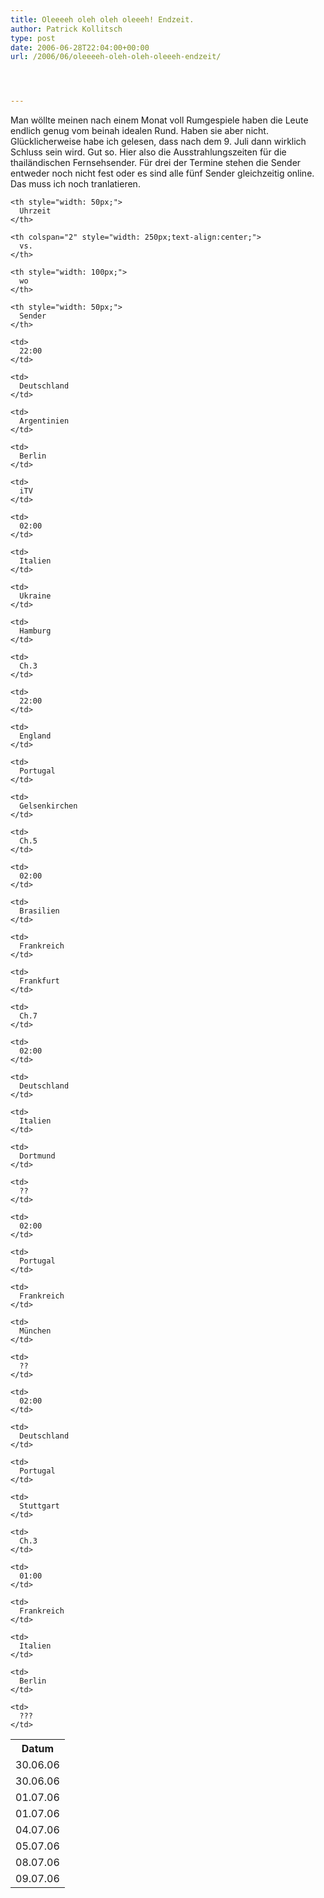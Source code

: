 ```yaml
---
title: Oleeeeh oleh oleh oleeeh! Endzeit.
author: Patrick Kollitsch
type: post
date: 2006-06-28T22:04:00+00:00
url: /2006/06/oleeeeh-oleh-oleh-oleeeh-endzeit/




---
```

Man wöllte meinen nach einem Monat voll Rumgespiele haben die Leute endlich genug vom beinah idealen Rund. Haben sie aber nicht. Glücklicherweise habe ich gelesen, dass nach dem 9. Juli dann wirklich Schluss sein wird. Gut so. Hier also die Ausstrahlungszeiten für die thailändischen Fernsehsender. Für drei der Termine stehen die Sender entweder noch nicht fest oder es sind alle fünf Sender gleichzeitig online. Das muss ich noch tranlatieren.

<table summary="Ausstrahlungszeiten der Fussball-WM in Thailand, letzte Runde" cellspacing="0">
  <tr>
    <th style="width: 70px;">
      Datum
    </th>
    
    <th style="width: 50px;">
      Uhrzeit
    </th>
    
    <th colspan="2" style="width: 250px;text-align:center;">
      vs.
    </th>
    
    <th style="width: 100px;">
      wo
    </th>
    
    <th style="width: 50px;">
      Sender
    </th>
  </tr>
  
  <tr class="odd">
    <td>
      30.06.06
    </td>
    
    <td>
      22:00
    </td>
    
    <td>
      Deutschland
    </td>
    
    <td>
      Argentinien
    </td>
    
    <td>
      Berlin
    </td>
    
    <td>
      iTV
    </td>
  </tr>
  
  <tr class="even">
    <td>
      30.06.06
    </td>
    
    <td>
      02:00
    </td>
    
    <td>
      Italien
    </td>
    
    <td>
      Ukraine
    </td>
    
    <td>
      Hamburg
    </td>
    
    <td>
      Ch.3
    </td>
  </tr>
  
  <tr class="odd">
    <td>
      01.07.06
    </td>
    
    <td>
      22:00
    </td>
    
    <td>
      England
    </td>
    
    <td>
      Portugal
    </td>
    
    <td>
      Gelsenkirchen
    </td>
    
    <td>
      Ch.5
    </td>
  </tr>
  
  <tr class="even">
    <td>
      01.07.06
    </td>
    
    <td>
      02:00
    </td>
    
    <td>
      Brasilien
    </td>
    
    <td>
      Frankreich
    </td>
    
    <td>
      Frankfurt
    </td>
    
    <td>
      Ch.7
    </td>
  </tr>
  
  <tr class="odd">
    <td>
      04.07.06
    </td>
    
    <td>
      02:00
    </td>
    
    <td>
      Deutschland
    </td>
    
    <td>
      Italien
    </td>
    
    <td>
      Dortmund
    </td>
    
    <td>
      ??
    </td>
  </tr>
  
  <tr class="even">
    <td>
      05.07.06
    </td>
    
    <td>
      02:00
    </td>
    
    <td>
      Portugal
    </td>
    
    <td>
      Frankreich
    </td>
    
    <td>
      München
    </td>
    
    <td>
      ??
    </td>
  </tr>
  
  <tr class="odd">
    <td>
      08.07.06
    </td>
    
    <td>
      02:00
    </td>
    
    <td>
      Deutschland
    </td>
    
    <td>
      Portugal
    </td>
    
    <td>
      Stuttgart
    </td>
    
    <td>
      Ch.3
    </td>
  </tr>
  
  <tr class="even">
    <td>
      09.07.06
    </td>
    
    <td>
      01:00
    </td>
    
    <td>
      Frankreich
    </td>
    
    <td>
      Italien
    </td>
    
    <td>
      Berlin
    </td>
    
    <td>
      ???
    </td>
  </tr>
</table>
